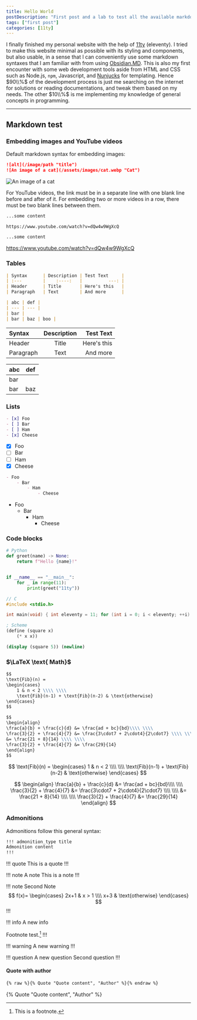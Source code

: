 ```yaml
---
title: Hello World
postDescription: "First post and a lab to test all the available markdown stuff that I can do with 11ty together with my custom configurations."
tags: ["first post"]
categories: [11ty]
---
```


I finally finished my personal website with the help of [11ty](https://11ty.dev) (eleventy). I tried to make this website minimal as possible with its styling and components, but also usable, in a sense that I can conveniently use some markdown syntaxes that I am familiar with from using [Obsidian.MD](https://obsidian.md). This is also my first encounter with some web development tools aside from HTML and CSS such as Node.js, `npm`, Javascript, and [Nunjucks](https://mozilla.github.io/nunjucks/) for templating. Hence $90\\%$ of the development process is just me searching on the internet for solutions or reading documentations, and tweak them based on my needs. The other $10\\%$ is me implementing my knowledge of general concepts in programming.

---

## Markdown test

### Embedding images and YouTube videos

Default markdown syntax for embedding images:

```md
![alt](/image/path "title")
![An image of a cat](/assets/images/cat.webp "Cat")
```

![An image of a cat](/assets/images/cat.webp "Cat")

For YouTube videos, the link must be in a separate line with one blank line before and after of it. For embedding two or more videos in a row, there must be two blank lines between them.

```md
...some content

https://www.youtube.com/watch?v=dQw4w9WgXcQ

...some content
```

https://www.youtube.com/watch?v=dQw4w9WgXcQ

### Tables

```md
| Syntax      | Description | Test Text     |
| :---        |    :----:   |          ---: |
| Header      | Title       | Here's this   |
| Paragraph   | Text        | And more      |

| abc | def |
| --- | --- |
| bar |
| bar | baz | boo |
```

| Syntax      | Description | Test Text     |
| :---        |    :----:   |          ---: |
| Header      | Title       | Here's this   |
| Paragraph   | Text        | And more      |

| abc | def |
| --- | --- |
| bar |
| bar | baz | boo |

### Lists

```md
- [x] Foo
- [ ] Bar
- [ ] Ham
- [x] Cheese
```

- [x] Foo
- [ ] Bar
- [ ] Ham
- [x] Cheese

```md
- Foo
    - Bar
        - Ham
            - Cheese
```

- Foo
    - Bar
        - Ham
            - Cheese

### Code blocks

```python
# Python
def greet(name) -> None:
    return f"Hello {name}!"


if __name__ == "__main__":
    for _ in range(11): 
        print(greet("11ty"))
```

```c
// C
#include <stdio.h>

int main(void) { int eleventy = 11; for (int i = 0; i < eleventy; ++i) { printf("Hello %dty!\n", eleventy); } return 0; }
```

```scheme
; Scheme
(define (square x)
    (* x x))

(display (square 5)) (newline)
```

### $\LaTeX \text{ Math}$

```md
$$
\text{Fib}(n) =
\begin{cases}
    1 & n < 2 \\\\ \\\\
    \text{Fib}(n-1) + \text{Fib}(n-2) & \text{otherwise}
\end{cases}
$$

$$
\begin{align}
\frac{a}{b} + \frac{c}{d} &= \frac{ad + bc}{bd}\\\\ \\\\
\frac{3}{2} + \frac{4}{7} &= \frac{3\cdot7 + 2\cdot4}{2\cdot7} \\\\ \\\\
&= \frac{21 + 8}{14} \\\\ \\\\
\frac{3}{2} + \frac{4}{7} &= \frac{29}{14}
\end{align}
$$
```

$$
\text{Fib}(n) =
\begin{cases}
    1 & n < 2 \\\\ \\\\
    \text{Fib}(n-1) + \text{Fib}(n-2) & \text{otherwise}
\end{cases}
$$

$$
\begin{align}
\frac{a}{b} + \frac{c}{d} &= \frac{ad + bc}{bd}\\\\ \\\\
\frac{3}{2} + \frac{4}{7} &= \frac{3\cdot7 + 2\cdot4}{2\cdot7} \\\\ \\\\
&= \frac{21 + 8}{14} \\\\ \\\\
\frac{3}{2} + \frac{4}{7} &= \frac{29}{14}
\end{align}
$$

### Admonitions

Admonitions follow this general syntax:

```md
!!! admonition_type title
Admonition content
!!!
```

!!! quote
This is a quote
!!!

!!! note A note
This is a note
!!!

!!! note Second Note
$$
f(x)=
\begin{cases}
    2x+1 & x > 1 \\\\
    x+3 & \text{otherwise}
\end{cases}
$$
!!!

!!! info
A new info

Footnote test.[^1]
!!!

[^1]: This is a footnote.

!!! warning
A new warning
!!!

!!! question
A new question
Second question
!!!

#### Quote with author

```md
{% raw %}{% Quote "Quote content", "Author" %}{% endraw %}
```

{% Quote "Quote content", "Author" %}